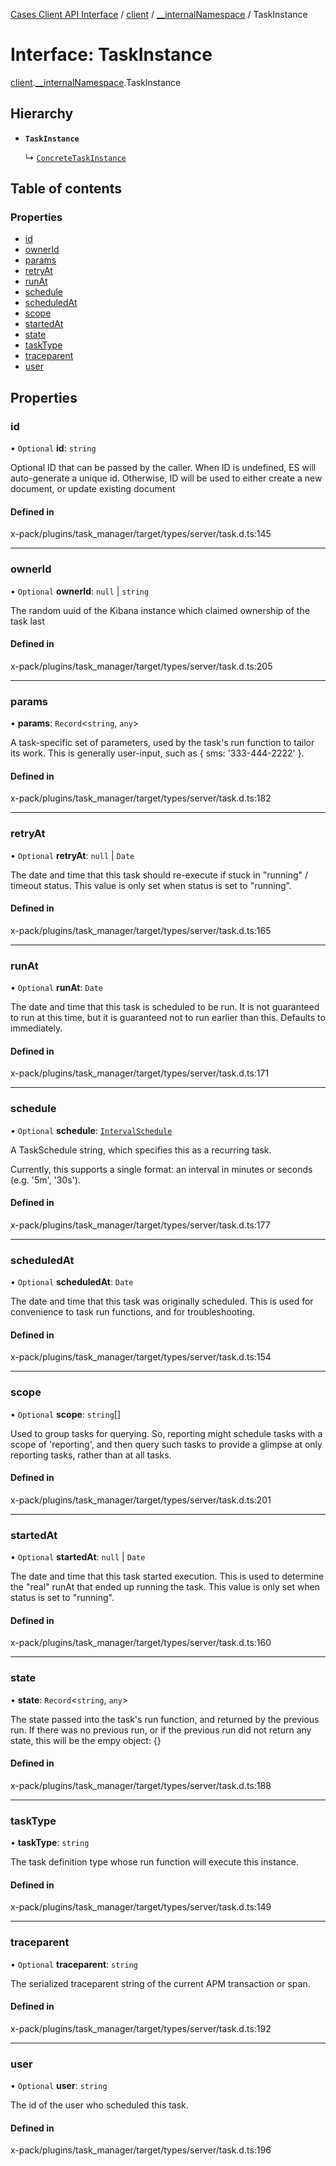 [Cases Client API Interface](../README.md) / [client](../modules/client.md) / [\_\_internalNamespace](../modules/client.__internalNamespace.md) / TaskInstance

# Interface: TaskInstance

[client](../modules/client.md).[__internalNamespace](../modules/client.__internalNamespace.md).TaskInstance

## Hierarchy

- **`TaskInstance`**

  ↳ [`ConcreteTaskInstance`](client.__internalNamespace.ConcreteTaskInstance.md)

## Table of contents

### Properties

- [id](client.__internalNamespace.TaskInstance.md#id)
- [ownerId](client.__internalNamespace.TaskInstance.md#ownerid)
- [params](client.__internalNamespace.TaskInstance.md#params)
- [retryAt](client.__internalNamespace.TaskInstance.md#retryat)
- [runAt](client.__internalNamespace.TaskInstance.md#runat)
- [schedule](client.__internalNamespace.TaskInstance.md#schedule)
- [scheduledAt](client.__internalNamespace.TaskInstance.md#scheduledat)
- [scope](client.__internalNamespace.TaskInstance.md#scope)
- [startedAt](client.__internalNamespace.TaskInstance.md#startedat)
- [state](client.__internalNamespace.TaskInstance.md#state)
- [taskType](client.__internalNamespace.TaskInstance.md#tasktype)
- [traceparent](client.__internalNamespace.TaskInstance.md#traceparent)
- [user](client.__internalNamespace.TaskInstance.md#user)

## Properties

### id

• `Optional` **id**: `string`

Optional ID that can be passed by the caller. When ID is undefined, ES
will auto-generate a unique id. Otherwise, ID will be used to either
create a new document, or update existing document

#### Defined in

x-pack/plugins/task_manager/target/types/server/task.d.ts:145

___

### ownerId

• `Optional` **ownerId**: ``null`` \| `string`

The random uuid of the Kibana instance which claimed ownership of the task last

#### Defined in

x-pack/plugins/task_manager/target/types/server/task.d.ts:205

___

### params

• **params**: `Record`<`string`, `any`\>

A task-specific set of parameters, used by the task's run function to tailor
its work. This is generally user-input, such as { sms: '333-444-2222' }.

#### Defined in

x-pack/plugins/task_manager/target/types/server/task.d.ts:182

___

### retryAt

• `Optional` **retryAt**: ``null`` \| `Date`

The date and time that this task should re-execute if stuck in "running" / timeout
status. This value is only set when status is set to "running".

#### Defined in

x-pack/plugins/task_manager/target/types/server/task.d.ts:165

___

### runAt

• `Optional` **runAt**: `Date`

The date and time that this task is scheduled to be run. It is not
guaranteed to run at this time, but it is guaranteed not to run earlier
than this. Defaults to immediately.

#### Defined in

x-pack/plugins/task_manager/target/types/server/task.d.ts:171

___

### schedule

• `Optional` **schedule**: [`IntervalSchedule`](client.__internalNamespace.IntervalSchedule.md)

A TaskSchedule string, which specifies this as a recurring task.

Currently, this supports a single format: an interval in minutes or seconds (e.g. '5m', '30s').

#### Defined in

x-pack/plugins/task_manager/target/types/server/task.d.ts:177

___

### scheduledAt

• `Optional` **scheduledAt**: `Date`

The date and time that this task was originally scheduled. This is used
for convenience to task run functions, and for troubleshooting.

#### Defined in

x-pack/plugins/task_manager/target/types/server/task.d.ts:154

___

### scope

• `Optional` **scope**: `string`[]

Used to group tasks for querying. So, reporting might schedule tasks with a scope of 'reporting',
and then query such tasks to provide a glimpse at only reporting tasks, rather than at all tasks.

#### Defined in

x-pack/plugins/task_manager/target/types/server/task.d.ts:201

___

### startedAt

• `Optional` **startedAt**: ``null`` \| `Date`

The date and time that this task started execution. This is used to determine
the "real" runAt that ended up running the task. This value is only set
when status is set to "running".

#### Defined in

x-pack/plugins/task_manager/target/types/server/task.d.ts:160

___

### state

• **state**: `Record`<`string`, `any`\>

The state passed into the task's run function, and returned by the previous
run. If there was no previous run, or if the previous run did not return
any state, this will be the empy object: {}

#### Defined in

x-pack/plugins/task_manager/target/types/server/task.d.ts:188

___

### taskType

• **taskType**: `string`

The task definition type whose run function will execute this instance.

#### Defined in

x-pack/plugins/task_manager/target/types/server/task.d.ts:149

___

### traceparent

• `Optional` **traceparent**: `string`

The serialized traceparent string of the current APM transaction or span.

#### Defined in

x-pack/plugins/task_manager/target/types/server/task.d.ts:192

___

### user

• `Optional` **user**: `string`

The id of the user who scheduled this task.

#### Defined in

x-pack/plugins/task_manager/target/types/server/task.d.ts:196
